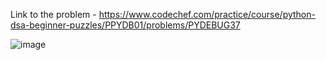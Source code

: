 Link to the problem - https://www.codechef.com/practice/course/python-dsa-beginner-puzzles/PPYDB01/problems/PYDEBUG37


![image](https://github.com/Haleshot/Competitive-Programming/assets/57552973/83da2893-c442-44e0-8db9-59024e215990)
